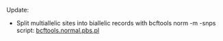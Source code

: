 
Update: 

* Split multiallelic sites into biallelic records with bcftools norm -m -snps script: [bcftools.normal.pbs.pl](bcftools.normal.pbs.pl)	
